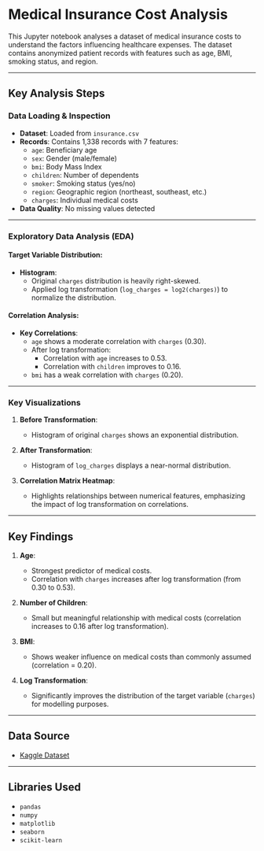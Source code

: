 
# Medical Insurance Cost Analysis

This Jupyter notebook analyses a dataset of medical insurance costs to understand the factors influencing healthcare expenses. The dataset contains anonymized patient records with features such as age, BMI, smoking status, and region.

---

## Key Analysis Steps

### Data Loading & Inspection

- **Dataset**: Loaded from `insurance.csv`
- **Records**: Contains 1,338 records with 7 features:
  - `age`: Beneficiary age
  - `sex`: Gender (male/female)
  - `bmi`: Body Mass Index
  - `children`: Number of dependents
  - `smoker`: Smoking status (yes/no)
  - `region`: Geographic region (northeast, southeast, etc.)
  - `charges`: Individual medical costs
- **Data Quality**: No missing values detected

---

### Exploratory Data Analysis (EDA)

#### Target Variable Distribution:
- **Histogram**:
  - Original `charges` distribution is heavily right-skewed.
  - Applied log transformation (`log_charges = log2(charges)`) to normalize the distribution.

#### Correlation Analysis:
- **Key Correlations**:
  - `age` shows a moderate correlation with `charges` (0.30).
  - After log transformation:
    - Correlation with `age` increases to 0.53.
    - Correlation with `children` improves to 0.16.
  - `bmi` has a weak correlation with `charges` (0.20).

---

### Key Visualizations

1. **Before Transformation**:
   - Histogram of original `charges` shows an exponential distribution.

2. **After Transformation**:
   - Histogram of `log_charges` displays a near-normal distribution.

3. **Correlation Matrix Heatmap**:
   - Highlights relationships between numerical features, emphasizing the impact of log transformation on correlations.

---

## Key Findings

1. **Age**:
   - Strongest predictor of medical costs.
   - Correlation with `charges` increases after log transformation (from 0.30 to 0.53).

2. **Number of Children**:
   - Small but meaningful relationship with medical costs (correlation increases to 0.16 after log transformation).

3. **BMI**:
   - Shows weaker influence on medical costs than commonly assumed (correlation = 0.20).

4. **Log Transformation**:
   - Significantly improves the distribution of the target variable (`charges`) for modelling purposes.

---

## Data Source

- [Kaggle Dataset](https://www.kaggle.com/datasets)

---

## Libraries Used

- `pandas`
- `numpy`
- `matplotlib`
- `seaborn`
- `scikit-learn`


